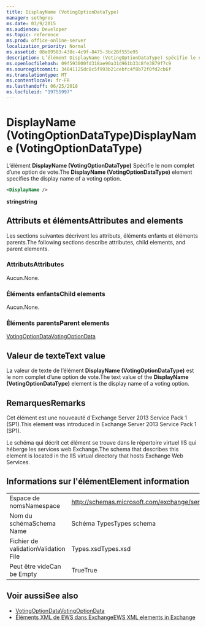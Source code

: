 ```yaml
---
title: DisplayName (VotingOptionDataType)
manager: sethgros
ms.date: 03/9/2015
ms.audience: Developer
ms.topic: reference
ms.prod: office-online-server
localization_priority: Normal
ms.assetid: 08e89583-438c-4c9f-8475-3bc28f555e95
description: L’élément DisplayName (VotingOptionDataType) spécifie le nom complet d’une option de vote.
ms.openlocfilehash: 09f593000fd318ae90a31d961b33c8fe3879f7c9
ms.sourcegitcommit: 34041125dc8c5f993b21cebfc4f8b72f0fd2cb6f
ms.translationtype: MT
ms.contentlocale: fr-FR
ms.lasthandoff: 06/25/2018
ms.locfileid: "19755997"
---
```

# <a name="displayname-votingoptiondatatype"></a><span data-ttu-id="8265e-103">DisplayName (VotingOptionDataType)</span><span class="sxs-lookup"><span data-stu-id="8265e-103">DisplayName (VotingOptionDataType)</span></span>

<span data-ttu-id="8265e-104">L’élément **DisplayName (VotingOptionDataType)** Spécifie le nom complet d’une option de vote.</span><span class="sxs-lookup"><span data-stu-id="8265e-104">The **DisplayName (VotingOptionDataType)** element specifies the display name of a voting option.</span></span> 
  
```XML
<DisplayName />
```

 <span data-ttu-id="8265e-105">**string**</span><span class="sxs-lookup"><span data-stu-id="8265e-105">**string**</span></span>
## <a name="attributes-and-elements"></a><span data-ttu-id="8265e-106">Attributs et éléments</span><span class="sxs-lookup"><span data-stu-id="8265e-106">Attributes and elements</span></span>

<span data-ttu-id="8265e-107">Les sections suivantes décrivent les attributs, éléments enfants et éléments parents.</span><span class="sxs-lookup"><span data-stu-id="8265e-107">The following sections describe attributes, child elements, and parent elements.</span></span>
  
### <a name="attributes"></a><span data-ttu-id="8265e-108">Attributs</span><span class="sxs-lookup"><span data-stu-id="8265e-108">Attributes</span></span>

<span data-ttu-id="8265e-109">Aucun.</span><span class="sxs-lookup"><span data-stu-id="8265e-109">None.</span></span>
  
### <a name="child-elements"></a><span data-ttu-id="8265e-110">Éléments enfants</span><span class="sxs-lookup"><span data-stu-id="8265e-110">Child elements</span></span>

<span data-ttu-id="8265e-111">Aucun.</span><span class="sxs-lookup"><span data-stu-id="8265e-111">None.</span></span>
  
### <a name="parent-elements"></a><span data-ttu-id="8265e-112">Éléments parents</span><span class="sxs-lookup"><span data-stu-id="8265e-112">Parent elements</span></span>

[<span data-ttu-id="8265e-113">VotingOptionData</span><span class="sxs-lookup"><span data-stu-id="8265e-113">VotingOptionData</span></span>](votingoptiondata.md)
  
## <a name="text-value"></a><span data-ttu-id="8265e-114">Valeur de texte</span><span class="sxs-lookup"><span data-stu-id="8265e-114">Text value</span></span>

<span data-ttu-id="8265e-115">La valeur de texte de l’élément **DisplayName (VotingOptionDataType)** est le nom complet d’une option de vote.</span><span class="sxs-lookup"><span data-stu-id="8265e-115">The text value of the **DisplayName (VotingOptionDataType)** element is the display name of a voting option.</span></span> 
  
## <a name="remarks"></a><span data-ttu-id="8265e-116">Remarques</span><span class="sxs-lookup"><span data-stu-id="8265e-116">Remarks</span></span>

<span data-ttu-id="8265e-117">Cet élément est une nouveauté d'Exchange Server 2013 Service Pack 1 (SP1).</span><span class="sxs-lookup"><span data-stu-id="8265e-117">This element was introduced in Exchange Server 2013 Service Pack 1 (SP1).</span></span>
  
<span data-ttu-id="8265e-118">Le schéma qui décrit cet élément se trouve dans le répertoire virtuel IIS qui héberge les services web Exchange.</span><span class="sxs-lookup"><span data-stu-id="8265e-118">The schema that describes this element is located in the IIS virtual directory that hosts Exchange Web Services.</span></span>
  
## <a name="element-information"></a><span data-ttu-id="8265e-119">Informations sur l'élément</span><span class="sxs-lookup"><span data-stu-id="8265e-119">Element information</span></span>

|||
|:-----|:-----|
|<span data-ttu-id="8265e-120">Espace de noms</span><span class="sxs-lookup"><span data-stu-id="8265e-120">Namespace</span></span>  <br/> |http://schemas.microsoft.com/exchange/services/2006/types  <br/> |
|<span data-ttu-id="8265e-121">Nom du schéma</span><span class="sxs-lookup"><span data-stu-id="8265e-121">Schema Name</span></span>  <br/> |<span data-ttu-id="8265e-122">Schéma Types</span><span class="sxs-lookup"><span data-stu-id="8265e-122">Types schema</span></span>  <br/> |
|<span data-ttu-id="8265e-123">Fichier de validation</span><span class="sxs-lookup"><span data-stu-id="8265e-123">Validation File</span></span>  <br/> |<span data-ttu-id="8265e-124">Types.xsd</span><span class="sxs-lookup"><span data-stu-id="8265e-124">Types.xsd</span></span>  <br/> |
|<span data-ttu-id="8265e-125">Peut être vide</span><span class="sxs-lookup"><span data-stu-id="8265e-125">Can be Empty</span></span>  <br/> |<span data-ttu-id="8265e-126">True</span><span class="sxs-lookup"><span data-stu-id="8265e-126">True</span></span>  <br/> |
   
## <a name="see-also"></a><span data-ttu-id="8265e-127">Voir aussi</span><span class="sxs-lookup"><span data-stu-id="8265e-127">See also</span></span>

- [<span data-ttu-id="8265e-128">VotingOptionData</span><span class="sxs-lookup"><span data-stu-id="8265e-128">VotingOptionData</span></span>](votingoptiondata.md)
- [<span data-ttu-id="8265e-129">Éléments XML de EWS dans Exchange</span><span class="sxs-lookup"><span data-stu-id="8265e-129">EWS XML elements in Exchange</span></span>](ews-xml-elements-in-exchange.md)


